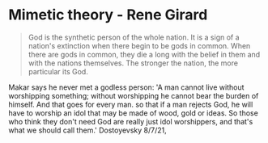 # Mimetic theory - Rene Girard
> God is the synthetic person of the whole nation. It is a sign of a nation's extinction when there begin to be gods in common. When there are gods in common, they die a long with the belief in them and with the nations themselves. The stronger the nation, the more particular its God. 

Makar says he never met a godless person: 'A man cannot live without worshipping something; without worshipping he cannot bear the burden of himself. And that goes for every man. so that if a man rejects God, he will have to worship an idol that may be made of wood, gold or ideas. So those who think they don't need God are really just idol worshippers, and that's what we should call them.' Dostoyevsky 8/7/21, 